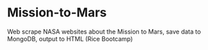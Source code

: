 # Mission-to-Mars
Web scrape NASA websites about the Mission to Mars, save data to MongoDB, output to HTML (Rice Bootcamp)
